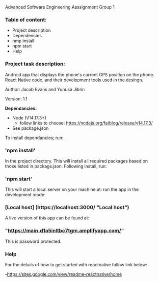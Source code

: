 Advanced Software Engineering Asssignment Group 1
### Table of content:
   - Project description
   - Dependencies
   - nmp install
   - npm start
   - Help

###  Project task description:
Android app that displays the phone's current GPS position on the phone. React Native code, and their development tools used in the desingn.

Author: Jacob Evans and Yunusa Jibrin

Version: 1.1

**Dependancies:** 
- Node (V14.17.3+)
   - follow links to choose: https://nodejs.org/fa/blog/release/v14.17.3/
- See package.json


To install dependancies; run:

### 'npm install' 

In the project directory. This will install all required packages based on those listed in package.json.
Following install, run:

### 'npm start'

This will start a local server on your machine at:
run the app in the development mode:

### [Local host] (https://localhost:3000/ "Local host")


A live version of this app can be found at:

### "https://main.d1a5inltbc7tgm.amplifyapp.com/"

This is password protected.
### Help 
For the details of how to get started with reactnative follow link below:

-https://sites.google.com/view/readme-reactnative/home

                                                                                 

